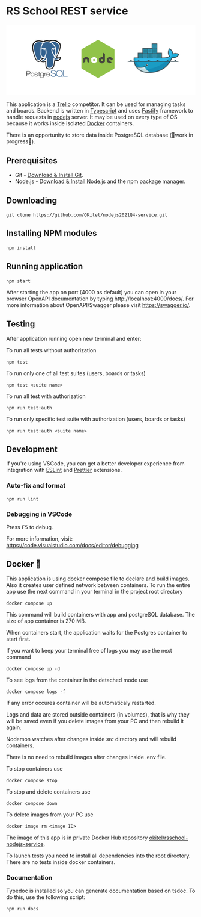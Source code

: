 # RS School REST service

![PostgreSQL, nodejs, Docker](./assets/techs.png)

This application is a [Trello](https://trello.com/) competitor. It can be used for managing tasks and boards. Backend is written in [Typescript](https://www.typescriptlang.org/) and uses [Fastify](https://www.fastify.io/) framework to handle requests in [nodejs](https://nodejs.org/en/) server. It may be used on every type of OS because it works inside isolated [Docker](https://www.docker.com/) containers.

There is an opportunity to store data inside PostgreSQL database (🚧work in progress🚧).

## Prerequisites

- Git - [Download & Install Git](https://git-scm.com/downloads).
- Node.js - [Download & Install Node.js](https://nodejs.org/en/download/) and the npm package manager.

## Downloading

```
git clone https://github.com/OKitel/nodejs2021Q4-service.git
```

## Installing NPM modules

```
npm install
```

## Running application

```
npm start
```

After starting the app on port (4000 as default) you can open
in your browser OpenAPI documentation by typing http://localhost:4000/docs/.
For more information about OpenAPI/Swagger please visit https://swagger.io/.

## Testing

After application running open new terminal and enter:

To run all tests without authorization

```
npm test
```

To run only one of all test suites (users, boards or tasks)

```
npm test <suite name>
```

To run all test with authorization

```
npm run test:auth
```

To run only specific test suite with authorization (users, boards or tasks)

```
npm run test:auth <suite name>
```

## Development

If you're using VSCode, you can get a better developer experience from integration with [ESLint](https://marketplace.visualstudio.com/items?itemName=dbaeumer.vscode-eslint) and [Prettier](https://marketplace.visualstudio.com/items?itemName=esbenp.prettier-vscode) extensions.

### Auto-fix and format

```
npm run lint
```

### Debugging in VSCode

Press <kbd>F5</kbd> to debug.

For more information, visit: https://code.visualstudio.com/docs/editor/debugging

## Docker 🐳

This application is using docker compose file to declare and build images. Also it creates user defined network between containers.
To run the entire app use the next command in your terminal in the project root directory

```
docker compose up
```

This command will build containers with app and postgreSQL database. The size of app container is 270 MB.

When containers start, the application waits for the Postgres container to start first.

If you want to keep your terminal free of logs you may use the next command

```
docker compose up -d
```

To see logs from the container in the detached mode use

```
docker compose logs -f
```

If any error occures container will be automaticaly restarted.

Logs and data are stored outside containers (in volumes), that is why they will be saved even if you delete images from your PC and then rebuild it again.

Nodemon watches after changes inside _src_ directory and will rebuild containers.

There is no need to rebuild images after changes inside .env file.

To stop containers use

```
docker compose stop
```

To stop and delete containers use

```
docker compose down
```

To delete images from your PC use

```
docker image rm <image ID>
```

The image of this app is in private Docker Hub repository [okitel/rsschool-nodejs-service](https://hub.docker.com/repository/docker/okitel/rsschool-nodejs-service).

To launch tests you need to install all dependencies into the root directory. There are no tests inside docker containers.

### Documentation

Typedoc is installed so you can generate documentation based on tsdoc. To do this, use the following script:

```
npm run docs
```
